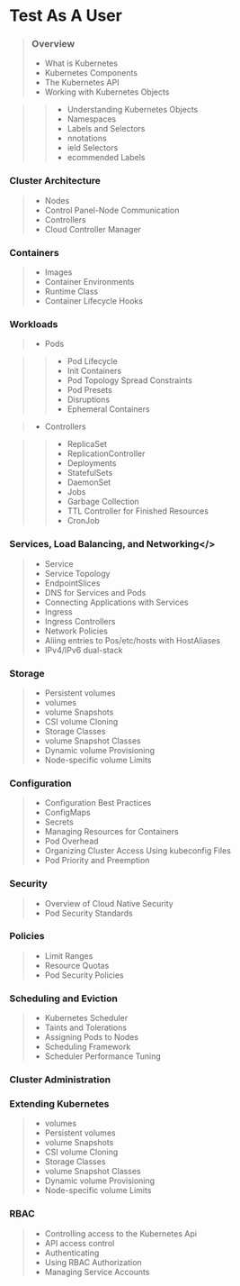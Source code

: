 # Test As A User

> ### Overview 
> * What is Kubernetes
> * Kubernetes Components
> * The Kubernetes API
> * Working with Kubernetes Objects
            
>>* Understanding Kubernetes Objects
>>* Namespaces
>>* Labels and Selectors
>>* nnotations
>>* ield Selectors
>>* ecommended Labels

### Cluster Architecture
    
> * Nodes
> * Control Panel-Node Communication
> * Controllers
> * Cloud Controller Manager
    
### Containers
    
> * Images
> * Container Environments
> * Runtime Class
> * Container Lifecycle Hooks
    
### Workloads
    
> * Pods
        
>> * Pod Lifecycle
>> * Init Containers
>> * Pod Topology Spread Constraints
>> * Pod Presets
>> * Disruptions
>> * Ephemeral Containers
        
> * Controllers
        
>> * ReplicaSet
>> * ReplicationController
>> * Deployments
>> * StatefulSets
>> * DaemonSet
>> * Jobs
>> * Garbage Collection
>> * TTL Controller for Finished Resources
>> * CronJob
        
    

### Services, Load Balancing, and Networking</>
    
> * Service
> * Service Topology
> * EndpointSlices
> * DNS for Services and Pods
> * Connecting Applications with Services
> * Ingress
> * Ingress Controllers
> * Network Policies
> * Aliing entries to Pos/etc/hosts with HostAliases
> * IPv4/IPv6 dual-stack
    
### Storage
    
> * Persistent volumes
> * volumes
> * volume Snapshots
> * CSI volume Cloning
> * Storage Classes
> * volume Snapshot Classes
> * Dynamic volume Provisioning
> * Node-specific volume Limits
    
### Configuration
    
> * Configuration Best Practices
> * ConfigMaps
> * Secrets
> * Managing Resources for Containers
> * Pod Overhead
> * Organizing Cluster Access Using kubeconfig Files
> * Pod Priority and Preemption
    
### Security
> * Overview of Cloud Native Security
> * Pod Security Standards

### Policies
    
> * Limit Ranges
> * Resource Quotas
> * Pod Security Policies
    
### Scheduling and Eviction
    
> * Kubernetes Scheduler
> * Taints and Tolerations
> * Assigning Pods to Nodes
> * Scheduling Framework
> * Scheduler Performance Tuning
    
### Cluster Administration


### Extending Kubernetes
    
> * volumes 
> * Persistent volumes
> * volume Snapshots
> * CSI volume Cloning 
> * Storage Classes 
> * volume Snapshot Classes 
> * Dynamic volume Provisioning 
> * Node-specific volume Limits 
    

### RBAC
    
> * Controlling access to the Kubernetes Api
> * API access control
> * Authenticating
> * Using RBAC Authorization
> * Managing Service Accounts
        
    



